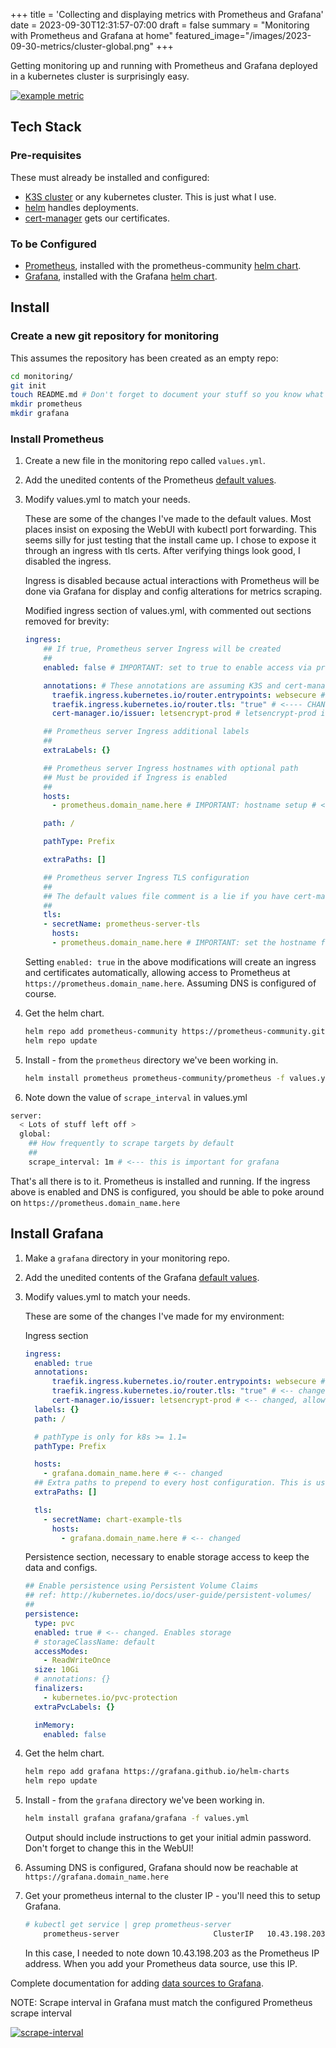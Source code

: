 +++
title = 'Collecting and displaying metrics with Prometheus and Grafana'
date = 2023-09-30T12:31:57-07:00
draft = false
summary = "Monitoring with Prometheus and Grafana at home"
featured_image="/images/2023-09-30-metrics/cluster-global.png"
+++

Getting monitoring up and running with Prometheus and Grafana deployed in a kubernetes cluster is surprisingly easy.

[![example metric](/images/2023-09-30-metrics/cluster-memory.png)](/images/2023-09-30-metrics/cluster-memory.png)

## Tech Stack

### Pre-requisites

These must already be installed and configured:

- [K3S cluster](https://k3s.io/) or any kubernetes cluster. This is just what I use.
- [helm](https://helm.sh/) handles deployments.
- [cert-manager](https://cert-manager.io/) gets our certificates.

### To be Configured

- [Prometheus](https://prometheus.io/), installed with the prometheus-community [helm chart](https://github.com/prometheus-community/helm-charts/tree/main/charts/prometheus).
- [Grafana](https://grafana.com/), installed with the Grafana [helm chart](https://github.com/grafana/helm-charts/tree/main/charts/grafana).

## Install

### Create a new git repository for monitoring

This assumes the repository has been created as an empty repo:

```bash
cd monitoring/
git init
touch README.md # Don't forget to document your stuff so you know what you've done!
mkdir prometheus
mkdir grafana
```

### Install Prometheus

1. Create a new file in the monitoring repo called `values.yml`.
2. Add the unedited contents of the Prometheus [default values](https://github.com/prometheus-community/helm-charts/blob/main/charts/prometheus/values.yaml).
3. Modify values.yml to match your needs.

    These are some of the changes I've made to the default values. Most places insist on exposing the WebUI with kubectl port forwarding. This seems silly for just testing that the install came up. I chose to expose it through an ingress with tls certs. After verifying things look good, I disabled the ingress.

    Ingress is disabled because actual interactions with Prometheus will be done via Grafana for display and config alterations for metrics scraping.

    Modified ingress section of values.yml, with commented out sections removed for brevity:

    ```yaml
    ingress:
        ## If true, Prometheus server Ingress will be created
        ##
        enabled: false # IMPORTANT: set to true to enable access via prometheus.domain_name.here # <---- CHANGED 
    
        annotations: # These annotations are assuming K3S and cert-manager setup specifics <---- CHANGED
          traefik.ingress.kubernetes.io/router.entrypoints: websecure # <---- CHANGED
          traefik.ingress.kubernetes.io/router.tls: "true" # <---- CHANGED
          cert-manager.io/issuer: letsencrypt-prod # letsencrypt-prod is the issuer I have configured, may be different in other environments  # <---- CHANGED
    
        ## Prometheus server Ingress additional labels
        ##
        extraLabels: {}
    
        ## Prometheus server Ingress hostnames with optional path
        ## Must be provided if Ingress is enabled
        ##
        hosts:
          - prometheus.domain_name.here # IMPORTANT: hostname setup # <---- CHANGED 
    
        path: /
    
        pathType: Prefix
    
        extraPaths: []
    
        ## Prometheus server Ingress TLS configuration
        ## 
        ## The default values file comment is a lie if you have cert-manager. Certs will be created automatically.
        ##
        tls:
        - secretName: prometheus-server-tls
          hosts:
          - prometheus.domain_name.here # IMPORTANT: set the hostname for cert-manager to create certs # <---- CHANGED 
    ```

    Setting `enabled: true` in the above modifications will create an ingress and certificates automatically, allowing access to Prometheus at `https://prometheus.domain_name.here`. Assuming DNS is configured of course.

4. Get the helm chart.

    ```bash
    helm repo add prometheus-community https://prometheus-community.github.io/helm-charts
    helm repo update
    ```

5. Install - from the `prometheus` directory we've been working in.

    ```bash
    helm install prometheus prometheus-community/prometheus -f values.yml
    ```

6. Note down the value of `scrape_interval` in values.yml

  ```bash
  server:
    < Lots of stuff left off >
    global:
      ## How frequently to scrape targets by default
      ##
      scrape_interval: 1m # <--- this is important for grafana
  ```

  That's all there is to it. Prometheus is installed and running. If the ingress above is enabled and DNS is configured, you should be able to poke around on `https://prometheus.domain_name.here`

## Install Grafana

1. Make a `grafana` directory in your monitoring repo.
2. Add the unedited contents of the Grafana [default values](https://github.com/grafana/helm-charts/blob/main/charts/grafana/values.yaml).
3. Modify values.yml to match your needs.

    These are some of the changes I've made for my environment:

    Ingress section

    ```yaml
    ingress:
      enabled: true
      annotations:
          traefik.ingress.kubernetes.io/router.entrypoints: websecure # <-- changed
          traefik.ingress.kubernetes.io/router.tls: "true" # <-- changed
          cert-manager.io/issuer: letsencrypt-prod # <-- changed, allows cert-manager to get my certs
      labels: {}
      path: /

      # pathType is only for k8s >= 1.1=
      pathType: Prefix

      hosts:
        - grafana.domain_name.here # <-- changed
      ## Extra paths to prepend to every host configuration. This is useful when working with annotation based services.
      extraPaths: []

      tls: 
        - secretName: chart-example-tls
          hosts:
            - grafana.domain_name.here # <-- changed
    ```

    Persistence section, necessary to enable storage access to keep the data and configs.

    ```yaml
    ## Enable persistence using Persistent Volume Claims
    ## ref: http://kubernetes.io/docs/user-guide/persistent-volumes/
    ##
    persistence:
      type: pvc
      enabled: true # <-- changed. Enables storage
      # storageClassName: default
      accessModes:
        - ReadWriteOnce
      size: 10Gi
      # annotations: {}
      finalizers:
        - kubernetes.io/pvc-protection
      extraPvcLabels: {}
    
      inMemory:
        enabled: false
    ```

4. Get the helm chart.

    ```bash
    helm repo add grafana https://grafana.github.io/helm-charts
    helm repo update
    ```

5. Install - from the `grafana` directory we've been working in.

    ```bash
    helm install grafana grafana/grafana -f values.yml
    ```

    Output should include instructions to get your initial admin password. Don't forget to change this in the WebUI!

6. Assuming DNS is configured, Grafana should now be reachable at `https://grafana.domain_name.here`
7. Get your prometheus internal to the cluster IP - you'll need this to setup Grafana.

    ```bash
    # kubectl get service | grep prometheus-server
        prometheus-server                     ClusterIP   10.43.198.203   <none>        80/TCP                                3h21m
    ```

    In this case, I needed to note down 10.43.198.203 as the Prometheus IP address. When you add your Prometheus data source, use this IP.

Complete documentation for adding [data sources to Grafana](https://grafana.com/docs/grafana/latest/datasources/).

NOTE: Scrape interval in Grafana must match the configured Prometheus scrape interval

[![scrape-interval](/images/2023-09-30-metrics/scrape-interval.png)](/images/2023-09-30-metrics/scrape-interval.png)
